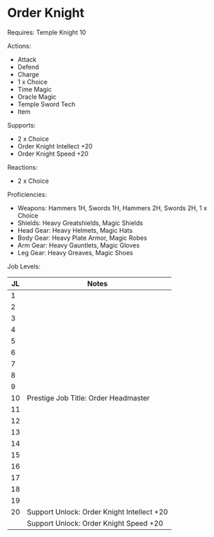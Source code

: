 # Order Knight

Requires: Temple Knight 10

Actions:

- Attack
- Defend
- Charge
- 1 x Choice
- Time Magic
- Oracle Magic
- Temple Sword Tech
- Item

Supports:

- 2 x Choice
- Order Knight Intellect +20
- Order Knight Speed +20

Reactions:

- 2 x Choice

Proficiencies:

- Weapons: Hammers 1H, Swords 1H, Hammers 2H, Swords 2H, 1 x Choice
- Shields: Heavy Greatshields, Magic Shields
- Head Gear: Heavy Helmets, Magic Hats
- Body Gear: Heavy Plate Armor, Magic Robes
- Arm Gear: Heavy Gauntlets, Magic Gloves
- Leg Gear: Heavy Greaves, Magic Shoes

Job Levels:

| JL | Notes |
| --- | --- |
| 1 | 
| 2 | 
| 3 | 
| 4 | 
| 5 | 
| 6 | 
| 7 | 
| 8 | 
| 9 | 
| 10 | Prestige Job Title: Order Headmaster
| 11 | 
| 12 | 
| 13 | 
| 14 | 
| 15 | 
| 16 | 
| 17 | 
| 18 | 
| 19 | 
| 20 | Support Unlock: Order Knight Intellect +20
|    | Support Unlock: Order Knight Speed +20
